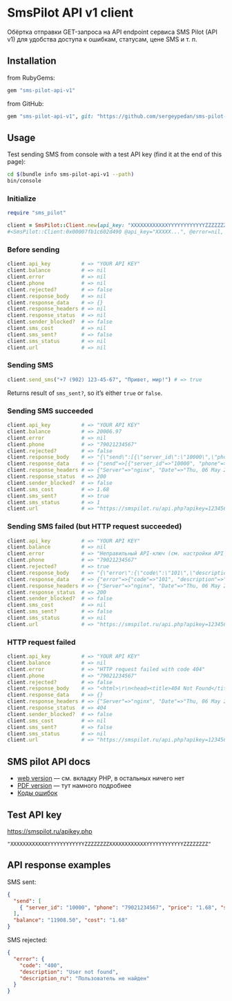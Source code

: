 # SmsPilot API v1 client

Обёртка отправки GET-запроса на API endpoint сервиса SMS Pilot (API v1) для удобства доступа к ошибкам, статусам, цене SMS и т. п.

## Installation

from RubyGems:

```ruby
gem "sms-pilot-api-v1"
```

from GitHub:

```ruby
gem "sms-pilot-api-v1", git: "https://github.com/sergeypedan/sms-pilot-api-v1.git"
```

## Usage

Test sending SMS from console with a test API key (find it at the end of this page):

```sh
cd $(bundle info sms-pilot-api-v1 --path)
bin/console
```

### Initialize

```ruby
require "sms_pilot"

client = SmsPilot::Client.new(api_key: "XXXXXXXXXXXXYYYYYYYYYYYYZZZZZZZZXXXXXXXXXXXXYYYYYYYYYYYYZZZZZZZZ")
#<SmsPilot::Client:0x00007fb1c602d490 @api_key="XXXXX...", @error=nil, @response_status=nil, @response_headers=nil, @response_body=nil, @response_data={}, @url=nil>
```

### Before sending

```ruby
client.api_key          # => "YOUR API KEY"
client.balance          # => nil
client.error            # => nil
client.phone            # => nil
client.rejected?        # => false
client.response_body    # => nil
client.response_data    # => {}
client.response_headers # => nil
client.response_status  # => nil
client.sender_blocked?  # => false
client.sms_cost         # => nil
client.sms_sent?        # => false
client.sms_status       # => nil
client.url              # => nil
```

### Sending SMS

```ruby
client.send_sms("+7 (902) 123-45-67", "Привет, мир!") # => true
```

Returns result of `sms_sent?`, so it’s either `true` or `false`.


### Sending SMS succeeded

```ruby
client.api_key          # => "YOUR API KEY"
client.balance          # => 20006.97
client.error            # => nil
client.phone            # => "79021234567"
client.rejected?        # => false
client.response_body    # => "{\"send\":[{\"server_id\":\"10000\",\"phone\":\"79021234567\",\"price\":\"1.68\",\"status\":\"0\"}],\"balance\":\"20006.97\",\"cost\":\"1.68\"}"
client.response_data    # => {"send"=>[{"server_id"=>"10000", "phone"=>"79021234567", "price"=>"1.68", "status"=>"0"}], "balance"=>"20006.97", "cost"=>"1.68"}
client.response_headers # => {"Server"=>"nginx", "Date"=>"Thu, 06 May 2021 04:52:58 GMT", "Content-Type"=>"application/json; charset=utf-8", "Content-Length"=>"179", "Connection"=>"close", "Access-Control-Allow-Origin"=>"*"}
client.response_status  # => 200
client.sender_blocked?  # => false
client.sms_cost         # => 1.68
client.sms_sent?        # => true
client.sms_status       # => 1
client.url              # => "https://smspilot.ru/api.php?apikey=1234567890&format=json&send=%D0%9F%D1%80%D0%B8%D0%B2%D0%B5%D1%82%2C+%D0%BC%D0%B8%D1%80%21&to=79021234567"
```

### Sending SMS failed (but HTTP request succeeded)

```ruby
client.api_key          # => "YOUR API KEY"
client.balance          # => nil
client.error            # => "Неправильный API-ключ (см. настройки API в личном кабинете) (код ошибки: 101)"
client.phone            # => "79021234567"
client.rejected?        # => true
client.response_body    # => "{\"error\":{\"code\":\"101\",\"description\":\"APIKEY is invalid\",\"description_ru\":\"Неправильный API-ключ (см. настройки API в личном кабинете)\"}}"
client.response_data    # => {"error"=>{"code"=>"101", "description"=>"APIKEY is invalid", "description_ru"=>"Неправильный API-ключ (см. настройки API в личном кабинете)"}}
client.response_headers # => {"Server"=>"nginx", "Date"=>"Thu, 06 May 2021 04:52:58 GMT", "Content-Type"=>"application/json; charset=utf-8", "Content-Length"=>"179", "Connection"=>"close", "Access-Control-Allow-Origin"=>"*"}
client.response_status  # => 200
client.sender_blocked?  # => false
client.sms_cost         # => nil
client.sms_sent?        # => false
client.sms_status       # => nil
client.url              # => "https://smspilot.ru/api.php?apikey=1234567890&format=json&send=%D0%9F%D1%80%D0%B8%D0%B2%D0%B5%D1%82%2C+%D0%BC%D0%B8%D1%80%21&to=79021234567"
```

### HTTP request failed

```ruby
client.api_key          # => "YOUR API KEY"
client.balance          # => nil
client.error            # => "HTTP request failed with code 404"
client.phone            # => "79021234567"
client.rejected?        # => false
client.response_body    # => "<html>\r\n<head><title>404 Not Found</title></head>\r\n<body>\r\n<center><h1>404 Not Found</h1></center>\r\n<hr><center>nginx</center>\r\n</body>\r\n</html>\r\n"
client.response_data    # => {}
client.response_headers # => {"Server"=>"nginx", "Date"=>"Thu, 06 May 2021 05:30:23 GMT", "Content-Type"=>"text/html", "Content-Length"=>"146", "Connection"=>"close"}
client.response_status  # => 404
client.sender_blocked?  # => false
client.sms_cost         # => nil
client.sms_sent?        # => false
client.sms_status       # => nil
client.url              # => "https://smspilot.ru/api.php?apikey=1234567890&format=json&send=%D0%9F%D1%80%D0%B8%D0%B2%D0%B5%D1%82%2C+%D0%BC%D0%B8%D1%80%21&to=79021234567"
```


## SMS pilot API docs

- [web version](https://smspilot.ru/apikey.php) — см. вкладку PHP, в остальных ничего нет
- [PDF version](https://smspilot.ru/download/SMSPilotRu-HTTP-v1.9.19.pdf) — тут намного подробнее
- [Коды ошибок](https://smspilot.ru/apikey.php#err)


## Test API key

https://smspilot.ru/apikey.php

```
"XXXXXXXXXXXXYYYYYYYYYYYYZZZZZZZZXXXXXXXXXXXXYYYYYYYYYYYYZZZZZZZZ"
```


## API response examples

SMS sent:

```json
{
  "send": [
    { "server_id": "10000", "phone": "79021234567", "price": "1.68", "status": "0" }
  ],
  "balance": "11908.50", "cost": "1.68"
}
```

SMS rejected:

```json
{
  "error": {
    "code": "400",
    "description": "User not found",
    "description_ru": "Пользователь не найден"
  }
}
```
